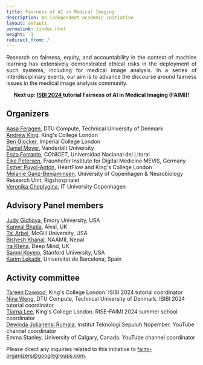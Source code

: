 ```yaml
---
title: Fairness of AI in Medical Imaging
description: An independent academic initiative
layout: default
permalink: /index.html
weight: -1
redirect_from: /
---
```


<p style="text-align: justify">
Research on fairness, equity, and accountability in the context of machine learning has extensively demonstrated ethical risks in the deployment of such systems, including for medical image analysis.
In a series of interdisciplinary events, our aim is to advance the discourse around fairness issues in the medical image analysis community.
</p>

<p style="text-align: center">
<b>Next up: <a href="https://biomedicalimaging.org/2024/tutorials/">ISBI 2024 </a> tutorial Fairness of AI in Medical Imaging (FAIMI)!</b>
</p>

## Organizers

[Aasa Feragen](http://www2.compute.dtu.dk/~afhar/), DTU Compute, Technical University of Denmark  
[Andrew King](https://www.kcl.ac.uk/people/andrew-king), King's College London  
[Ben Glocker](https://www.imperial.ac.uk/people/b.glocker), Imperial College London  
[Daniel Moyer](https://dcmoyer.github.io/), Vanderbilt University  
[Enzo Ferrante](https://eferrante.github.io/), CONICET, Universidad Nacional del Litoral  
[Eike Petersen](https://e-pet.github.io/), Fraunhofer Institute for Digital Medicine MEVIS, Germany  
[Esther Puyol-Antón](https://www.kcl.ac.uk/people/esther-puyol-anton), HeartFlow and King's College London  
[Melanie Ganz-Benjaminsen](https://sites.google.com/view/melanieganz/home?pli=1), University of Copenhagen & Neurobiology Research Unit, Rigshospitalet  
[Veronika Cheplygina](https://veronikach.com/), IT University Copenhagen  

## Advisory Panel members

[Judy Gichoya](https://winshipcancer.emory.edu/bios/faculty/gichoya-judy.html), Emory University, USA  
[Kanwal Bhatia](https://www.linkedin.com/in/kanwal-bhatia-138b195/), Aival, UK  
[Tal Arbel](https://www.cim.mcgill.ca/~arbel/), McGill University, USA  
[Bishesh Khanal](https://www.naamii.org.np/teams/bishesh-khanal/), NAAMII, Nepal  
[Ira Ktena](https://sites.google.com/view/sk1712/home), Deep Mind, UK  
[Sanmi Koyejo](https://cs.stanford.edu/~sanmi/), Stanford University, USA  
[Karim Lekadir](https://mat.ub.edu/departament/professors/lekadir-karim/), Universitat de Barcelona, Spain 

## Activity committee
[Tareen Dawood](https://www.kcl.ac.uk/people/tareen-dawood), King's College London. ISIBI 2024 tutorial coordinator  
[Nina Weng](https://orbit.dtu.dk/en/persons/nina-weng), DTU Compute, Technical University of Denmark. ISIBI 2024 tutorial coordinator  
[Tiarna Lee](https://www.kcl.ac.uk/people/tiarna-lee), King's College London. RISE-FAIMI 2024 summer school coordinator  
[Dewinda Julianensi Rumala](djrumala.github.io), Institut Teknologi Sepuluh Nopember. YouTube channel coordinator  
Emma Stanley, University of Calgary, Canada. YouTube channel coordinator  

Please direct any inquiries related to this initiative to <a href="mailto:faimi-organizers@googlegroups.com">faimi-organizers@googlegroups.com</a>.
